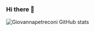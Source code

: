 ### Hi there 👋

<!--
**giovannapetreconi/giovannapetreconi** is a ✨ _special_ ✨ repository because its `README.md` (this file) appears on your GitHub profile.

Here are some ideas to get you started:

- 🔭 I’m currently working on ...
- 🌱 I’m currently learning ...
- 👯 I’m looking to collaborate on ...
- 🤔 I’m looking for help with ...
- 💬 Ask me about ...
- 📫 How to reach me: ...
- 😄 Pronouns: ...
- ⚡ Fun fact: ...
-->


![Giovannapetreconi GitHub stats](https://github-readme-stats.vercel.app/api?username=giovannapetreconi&show_icons=true&theme=transparent)
